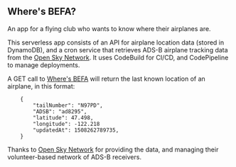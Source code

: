 ## Where's BEFA?

An app for a flying club who wants to know where their airplanes are.

This serverless app consists of an API for  airplane location data (stored in DynamoDB), and a cron service that retrieves ADS-B airplane tracking data from the [Open Sky Network](https://opensky-network.org/). It uses CodeBuild for CI/CD, and CodePipeline to manage deployments.

A GET call to [Where's BEFA](https://g1oy8k184e.execute-api.us-east-1.amazonaws.com/prod/airplanes) will return the last known location of an airplane, in this format:

```
    {
        "tailNumber": "N97PD",
        "ADSB": "ad8295",
        "latitude": 47.498,
        "longitude": -122.218
        "updatedAt": 1508262789735,
    }
```

Thanks to [Open Sky Network](https://opensky-network.org/) for providing the data, and managing their volunteer-based network of ADS-B receivers.
